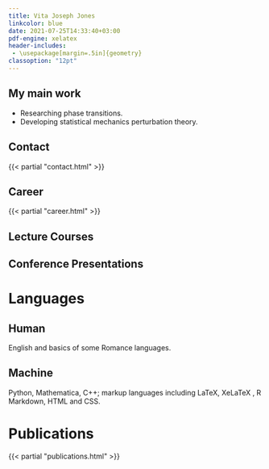 ```yaml
---
title: Vita Joseph Jones
linkcolor: blue
date: 2021-07-25T14:33:40+03:00
pdf-engine: xelatex
header-includes:
 - \usepackage[margin=.5in]{geometry}
classoption: "12pt"
---
```

## My main work

+ Researching phase transitions.
+ Developing statistical mechanics perturbation theory.

## Contact
{{< partial "contact.html" >}}

## Career
{{< partial "career.html" >}}


## Lecture Courses

## Conference Presentations


# Languages

## Human

English and basics of some Romance languages.

## Machine

Python, Mathematica, C++; markup languages including LaTeX, XeLaTeX , R Markdown, HTML and CSS.

# Publications
{{< partial "publications.html" >}}